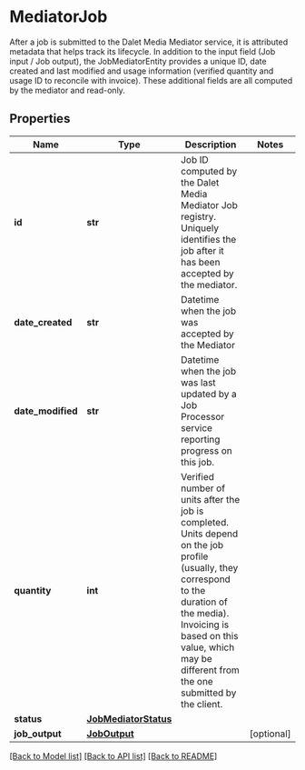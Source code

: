 # MediatorJob

After a job is submitted to the Dalet Media Mediator service, it is attributed metadata that helps track its lifecycle.  In addition to the input field (Job input / Job output), the JobMediatorEntity provides a unique ID, date created and last modified and usage information (verified quantity and usage ID to reconcile with invoice).  These additional fields are all computed by the mediator and read-only.
## Properties
Name | Type | Description | Notes
------------ | ------------- | ------------- | -------------
**id** | **str** | Job ID computed by the Dalet Media Mediator Job registry.  Uniquely identifies the job after it has been accepted by the mediator. | 
**date_created** | **str** | Datetime when the job was accepted by the Mediator | 
**date_modified** | **str** | Datetime when the job was last updated by a Job Processor service reporting progress on this job. | 
**quantity** | **int** | Verified number of units after the job is completed.  Units depend on the job profile (usually, they correspond to the duration of the media).  Invoicing is based on this value, which may be different from the one submitted by the client. | 
**status** | [**JobMediatorStatus**](JobMediatorStatus.md) |  | 
**job_output** | [**JobOutput**](JobOutput.md) |  | [optional] 

[[Back to Model list]](../README.md#documentation-for-models) [[Back to API list]](../README.md#documentation-for-api-endpoints) [[Back to README]](../README.md)


